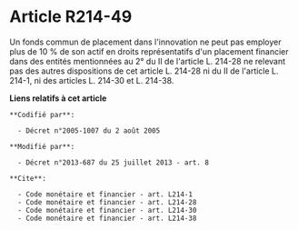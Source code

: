 # Article R214-49

Un fonds commun de placement dans l'innovation ne peut pas employer plus de 10 % de son actif en droits représentatifs d'un
placement financier dans des entités mentionnées au 2° du II de l'article L. 214-28 ne relevant pas des autres dispositions
de cet article L. 214-28 ni du II de l'article L. 214-1, ni des articles L. 214-30 et L. 214-38.

**Liens relatifs à cet article**

	**Codifié par**:

	  - Décret n°2005-1007 du 2 août 2005

	**Modifié par**:

	  - Décret n°2013-687 du 25 juillet 2013 - art. 8

	**Cite**:

	  - Code monétaire et financier - art. L214-1
	  - Code monétaire et financier - art. L214-28
	  - Code monétaire et financier - art. L214-30
	  - Code monétaire et financier - art. L214-38
